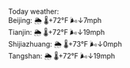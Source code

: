Today weather:  
Beijing: 🌦 🌡️+72°F 🌬️↓7mph  
Tianjin: 🌦 🌡️+72°F 🌬️↓19mph  
Shijiazhuang: 🌦 🌡️+73°F 🌬️↓0mph  
Tangshan: 🌦 🌡️+72°F 🌬️↓19mph  
